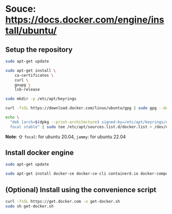 # Souce: <https://docs.docker.com/engine/install/ubuntu/>

## Setup the repository

```bash
sudo apt-get update
```

```bash
sudo apt-get install \
    ca-certificates \
    curl \
    gnupg \
    lsb-release
```

```bash
sudo mkdir -p /etc/apt/keyrings
```

```bash
curl -fsSL https://download.docker.com/linux/ubuntu/gpg | sudo gpg --dearmor -o /etc/apt/keyrings/docker.gpg
```

```bash
echo \
  "deb [arch=$(dpkg --print-architecture) signed-by=/etc/apt/keyrings/docker.gpg] https://download.docker.com/linux/ubuntu \
  focal stable" | sudo tee /etc/apt/sources.list.d/docker.list > /dev/null
```

**Note**: ⇧ `focal`: for ubuntu 20.04, `jammy`: for ubuntu 22.04

## Install docker engine

```bash
sudo apt-get update
```

```bash
sudo apt-get install docker-ce docker-ce-cli containerd.io docker-compose-plugin
```

## (Optional) Install using the convenience script

```bash
curl -fsSL https://get.docker.com -o get-docker.sh
sudo sh get-docker.sh
```
